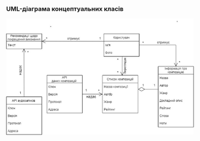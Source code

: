 ### UML-діаграма концептуальних класів
![Картинку не знайдено!](https://github.com/oleksandrblazhko/ai202-matnenko/blob/ai202-matnenko-with_laboratory_work_5/2-SoftwareDesign/2.1-UMLConceptClasses/UML-ConceptClasses.jpg)
